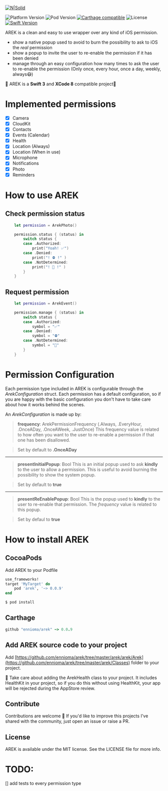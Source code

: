 [![N|Solid](https://github.com/ennioma/arek/blob/master/arek/Assets/arek.png?raw=true)](https://github.com/ennioma/arek/blob/master/arek/Assets/arek.png?raw=true)

![Platform Version](https://cocoapod-badges.herokuapp.com/p/arek/badge.png)
![Pod Version](https://cocoapod-badges.herokuapp.com/v/arek/0.0.6/badge.png)
[![Carthage compatible](https://img.shields.io/badge/Carthage-compatible-4BC51D.svg?style=flat)](https://github.com/Carthage/Carthage)
![License](https://cocoapod-badges.herokuapp.com/l/arek/badge.png)
[![Swift Version](https://img.shields.io/badge/Swift-3.0.x-orange.svg)]()

AREK is a clean and easy to use wrapper over any kind of iOS permission.

* show a native popup used to avoid to burn the possibility to ask to iOS the *real* permission
* show a popup to invite the user to re-enable the permission if it has been denied
* manage through an easy configuration how many times to ask the user to re-enable the permission (Only once, every hour, once a day, weekly, always😷)

🚨 AREK is a **Swift 3** and **XCode 8** compatible project🚨

# Implemented permissions

- [x] Camera
- [x] CloudKit
- [x] Contacts
- [x] Events (Calendar)
- [x] Health
- [x] Location (Always)
- [x] Location (When in use)
- [x] Microphone
- [x] Notifications
- [x] Photo
- [x] Reminders

# How to use AREK
## Check permission status
```swift
    let permission = ArekPhoto()

    permission.status { (status) in
        switch status {
        case .Authorized:
            print("Yoah! ✅")
        case .Denied:
            print("! ⛔️ !" )
        case .NotDetermined:
            print("! 🤔 !" )
        }
    }
```
## Request permission
```swift
    let permission = ArekEvent()

    permission.manage { (status) in
        switch status {
        case .Authorized:
            symbol = "✅"
        case .Denied:
            symbol = "⛔️"
        case .NotDetermined:
            symbol = "🤔"
        }
    }        
```

# Permission Configuration
Each permission type included in AREK is configurable through the *ArekConfiguration* struct. Each permission has a default configuration, so if you
are happy with the basic configuration you don't have to take care about how it works behind the scenes.

An *ArekConfiguration* is made up by:

> **frequency**: ArekPermissionFrequency (.Always, .EveryHour, .OnceADay, .OnceAWeek, .JustOnce)
This frequency value is related to how often you want to the user to re-enable a permission if that one has been disallowed.

> Set by default to **.OnceADay**


----------

>**presentInitialPopup**: Bool
This is an initial popup used to ask **kindly** to the user to allow a permission. This is useful to avoid burning the possibility to show the system popup.

>Set by default to **true**

----------
>**presentReEnablePopup**: Bool
This is the popup used to **kindly** to the user to re-enable that permission. The *frequency* value is related to this popup.

>Set by defaul to **true**

# How to install AREK
## CocoaPods
Add AREK to your Podfile 

```ruby
use_frameworks!
target 'MyTarget' do
    pod 'arek', '~> 0.0.9'
end
```

```bash
$ pod install
```

## Carthage

```ruby
github "ennioma/arek" ~> 0.0.9
```

## Add AREK source code to your project
Add [https://github.com/ennioma/arek/tree/master/arek/arek/Arek](https://github.com/ennioma/arek/tree/master/arek/Classes) folder to your project.

🙏 Take care about adding the ArekHealth class to your project. It includes HealthKit in your project, so if you do this without using HealthKit, your app will be rejected during the AppStore review.

## Contribute
Contributions are welcome 🙌  If you'd like to improve this projects I've shared with the community, just open an issue or raise a PR.

## License
AREK is available under the MIT license. See the LICENSE file for more info.

# TODO:
[] add tests to every permission type  
